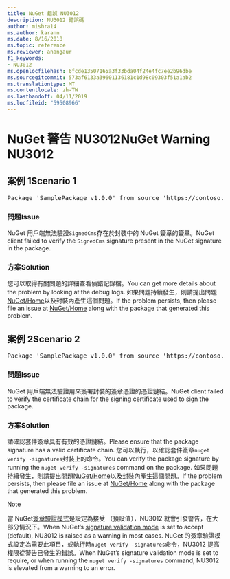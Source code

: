 ```yaml
---
title: NuGet 錯誤 NU3012
description: NU3012 錯誤碼
author: mishra14
ms.author: karann
ms.date: 8/16/2018
ms.topic: reference
ms.reviewer: anangaur
f1_keywords:
- NU3012
ms.openlocfilehash: 6fcde13507165a3f33bda04f24e4fc7ee2b96dbe
ms.sourcegitcommit: 573af6133a39601136181c1d98c09303f51a1ab2
ms.translationtype: MT
ms.contentlocale: zh-TW
ms.lasthandoff: 04/11/2019
ms.locfileid: "59508966"
---
```

# <a name="nuget-warning-nu3012"></a><span data-ttu-id="4aa2c-103">NuGet 警告 NU3012</span><span class="sxs-lookup"><span data-stu-id="4aa2c-103">NuGet Warning NU3012</span></span>

## <a name="scenario-1"></a><span data-ttu-id="4aa2c-104">案例 1</span><span class="sxs-lookup"><span data-stu-id="4aa2c-104">Scenario 1</span></span>

<pre>Package 'SamplePackage v1.0.0' from source 'https://contoso.com/index.json': The primary signature validation failed.</pre>

### <a name="issue"></a><span data-ttu-id="4aa2c-105">問題</span><span class="sxs-lookup"><span data-stu-id="4aa2c-105">Issue</span></span>

<span data-ttu-id="4aa2c-106">NuGet 用戶端無法驗證`SignedCms`存在於封裝中的 NuGet 簽章的簽章。</span><span class="sxs-lookup"><span data-stu-id="4aa2c-106">NuGet client failed to verify the `SignedCms` signature present in the NuGet signature in the package.</span></span>


### <a name="solution"></a><span data-ttu-id="4aa2c-107">方案</span><span class="sxs-lookup"><span data-stu-id="4aa2c-107">Solution</span></span>

<span data-ttu-id="4aa2c-108">您可以取得有關問題的詳細查看偵錯記錄檔。</span><span class="sxs-lookup"><span data-stu-id="4aa2c-108">You can get more details about the problem by looking at the debug logs.</span></span> <span data-ttu-id="4aa2c-109">如果問題持續發生，則請提出問題[NuGet/Home](https://github.com/NuGet/Home/issues)以及封裝內產生這個問題。</span><span class="sxs-lookup"><span data-stu-id="4aa2c-109">If the problem persists, then please file an issue at [NuGet/Home](https://github.com/NuGet/Home/issues) along with the package that generated this problem.</span></span>



## <a name="scenario-2"></a><span data-ttu-id="4aa2c-110">案例 2</span><span class="sxs-lookup"><span data-stu-id="4aa2c-110">Scenario 2</span></span>

<pre>Package 'SamplePackage v1.0.0' from source 'https://contoso.com/index.json': The primary signature found a chain building issue:  A certificate chain processed, but terminated in a root certificate which is not trusted by the trust provider.</pre>

### <a name="issue"></a><span data-ttu-id="4aa2c-111">問題</span><span class="sxs-lookup"><span data-stu-id="4aa2c-111">Issue</span></span>

<span data-ttu-id="4aa2c-112">NuGet 用戶端無法驗證用來簽署封裝的簽章憑證的憑證鏈結。</span><span class="sxs-lookup"><span data-stu-id="4aa2c-112">NuGet client failed to verify the certificate chain for the signing certificate used to sign the package.</span></span>


### <a name="solution"></a><span data-ttu-id="4aa2c-113">方案</span><span class="sxs-lookup"><span data-stu-id="4aa2c-113">Solution</span></span>

<span data-ttu-id="4aa2c-114">請確認套件簽章具有有效的憑證鏈結。</span><span class="sxs-lookup"><span data-stu-id="4aa2c-114">Please ensure that the package signature has a valid certificate chain.</span></span> <span data-ttu-id="4aa2c-115">您可以執行，以確認套件簽章`nuget verify -signatures`封裝上的命令。</span><span class="sxs-lookup"><span data-stu-id="4aa2c-115">You can verify the package signature by running the `nuget verify -signatures` command on the package.</span></span> <span data-ttu-id="4aa2c-116">如果問題持續發生，則請提出問題[NuGet/Home](https://github.com/NuGet/Home/issues)以及封裝內產生這個問題。</span><span class="sxs-lookup"><span data-stu-id="4aa2c-116">If the problem persists, then please file an issue at [NuGet/Home](https://github.com/NuGet/Home/issues) along with the package that generated this problem.</span></span>


> [!Note]
> <span data-ttu-id="4aa2c-117">當 NuGet[簽章驗證模式](https://docs.microsoft.com/en-us/nuget/consume-packages/installing-signed-packages#configure-package-signature-requirements)是設定為接受 （預設值），NU3012 就會引發警告，在大部分情況下。</span><span class="sxs-lookup"><span data-stu-id="4aa2c-117">When NuGet’s [signature validation mode](https://docs.microsoft.com/en-us/nuget/consume-packages/installing-signed-packages#configure-package-signature-requirements) is set to accept (default), NU3012 is raised as a warning in most cases.</span></span> <span data-ttu-id="4aa2c-118">NuGet 的簽章驗證模式設定為需要此項目，或執行時`nuget verify -signatures`命令，NU3012 提高權限從警告已發生的錯誤。</span><span class="sxs-lookup"><span data-stu-id="4aa2c-118">When NuGet’s signature validation mode is set to require, or when running the `nuget verify -signatures` command, NU3012 is elevated from a warning to an error.</span></span> 

